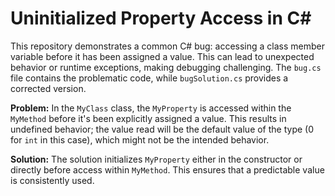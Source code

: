 # Uninitialized Property Access in C#

This repository demonstrates a common C# bug: accessing a class member variable before it has been assigned a value.  This can lead to unexpected behavior or runtime exceptions, making debugging challenging.  The `bug.cs` file contains the problematic code, while `bugSolution.cs` provides a corrected version.

**Problem:**
In the `MyClass` class, the `MyProperty` is accessed within the `MyMethod` before it's been explicitly assigned a value.  This results in undefined behavior; the value read will be the default value of the type (0 for `int` in this case), which might not be the intended behavior.

**Solution:**
The solution initializes `MyProperty` either in the constructor or directly before access within `MyMethod`. This ensures that a predictable value is consistently used. 